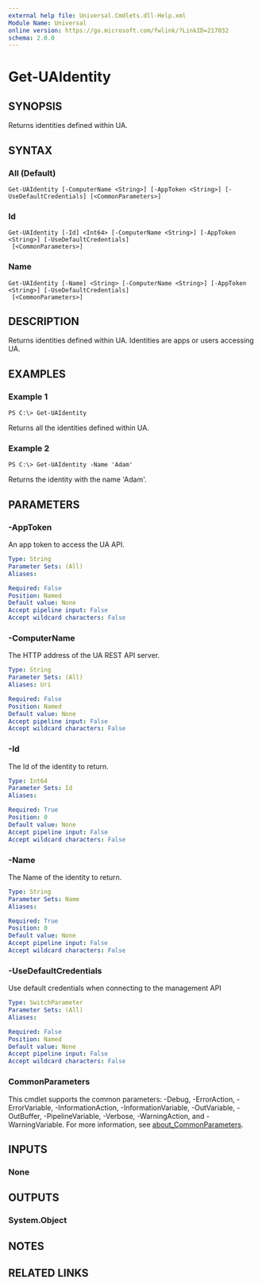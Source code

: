 ```yaml
---
external help file: Universal.Cmdlets.dll-Help.xml
Module Name: Universal
online version: https://go.microsoft.com/fwlink/?LinkID=217032
schema: 2.0.0
---
```


# Get-UAIdentity

## SYNOPSIS
Returns identities defined within UA.

## SYNTAX

### All (Default)
```
Get-UAIdentity [-ComputerName <String>] [-AppToken <String>] [-UseDefaultCredentials] [<CommonParameters>]
```

### Id
```
Get-UAIdentity [-Id] <Int64> [-ComputerName <String>] [-AppToken <String>] [-UseDefaultCredentials]
 [<CommonParameters>]
```

### Name
```
Get-UAIdentity [-Name] <String> [-ComputerName <String>] [-AppToken <String>] [-UseDefaultCredentials]
 [<CommonParameters>]
```

## DESCRIPTION
Returns identities defined within UA.
Identities are apps or users accessing UA.

## EXAMPLES

### Example 1
```
PS C:\> Get-UAIdentity
```

Returns all the identities defined within UA.

### Example 2
```
PS C:\> Get-UAIdentity -Name 'Adam'
```

Returns the identity with the name 'Adam'.

## PARAMETERS

### -AppToken
An app token to access the UA API.

```yaml
Type: String
Parameter Sets: (All)
Aliases:

Required: False
Position: Named
Default value: None
Accept pipeline input: False
Accept wildcard characters: False
```

### -ComputerName
The HTTP address of the UA REST API server.

```yaml
Type: String
Parameter Sets: (All)
Aliases: Uri

Required: False
Position: Named
Default value: None
Accept pipeline input: False
Accept wildcard characters: False
```

### -Id
The Id of the identity to return.

```yaml
Type: Int64
Parameter Sets: Id
Aliases:

Required: True
Position: 0
Default value: None
Accept pipeline input: False
Accept wildcard characters: False
```

### -Name
The Name of the identity to return.

```yaml
Type: String
Parameter Sets: Name
Aliases:

Required: True
Position: 0
Default value: None
Accept pipeline input: False
Accept wildcard characters: False
```

### -UseDefaultCredentials
Use default credentials when connecting to the management API

```yaml
Type: SwitchParameter
Parameter Sets: (All)
Aliases:

Required: False
Position: Named
Default value: None
Accept pipeline input: False
Accept wildcard characters: False
```

### CommonParameters
This cmdlet supports the common parameters: -Debug, -ErrorAction, -ErrorVariable, -InformationAction, -InformationVariable, -OutVariable, -OutBuffer, -PipelineVariable, -Verbose, -WarningAction, and -WarningVariable. For more information, see [about_CommonParameters](http://go.microsoft.com/fwlink/?LinkID=113216).

## INPUTS

### None
## OUTPUTS

### System.Object
## NOTES

## RELATED LINKS
